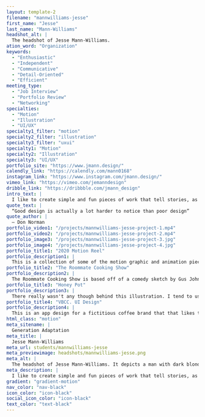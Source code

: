 ```yaml
---
layout: template-2
filename: "mannwilliams-jesse"
first_name: "Jesse"
last_name: "Mann-Williams"
headshot_alt: |
  The headshot of Jesse Mann-Williams.
ation_word: "Organization"
keywords:
  - "Enthusiastic"
  - "Independent"
  - "Communicative"
  - "Detail-Oriented"
  - "Efficient"
meeting_type:
  - "Job Interview"
  - "Portfolio Review"
  - "Networking"
specialties:
  - "Motion"
  - "Illustration"
  - "UI/UX"
specialty1_filter: "motion"
specialty2_filter: "illustration"
specialty3_filter: "uxui"
specialty1: "Motion"
specialty2: "Illustration"
specialty3: "UI/UX"
portfolio_site: "https://www.jmann.design/"
calendly_link: "https://calendly.com/mann0168"
instagram_link: "https://www.instagram.com/jmann.design/"
vimeo_link: "https://vimeo.com/jemanndesign"
dribble_link: "https://dribbble.com/jmann_design"
intro_text: |
  I like to create simple and fun pieces of work that tell stories, as well as wanting to be able to create things that help and bring joy to others in the process.
quote_text: |
  “Good design is actually a lot harder to notice than poor design”
quote_author: |
  — Don Norman
portfolio_video1: "/projects/mannwilliams-jesse-project-1.mp4"
portfolio_video2: "/projects/mannwilliams-jesse-project-2.mp4"
portfolio_image3: "/projects/mannwilliams-jesse-project-3.jpg"
portfolio_image4: "/projects/mannwilliams-jesse-project-4.jpg"
portfolio_title1: "2020 Motion Reel"
portfolio_description1: |
  This is a collection of some of the motion graphic and animation pieces I have done in 2020 and 2021.
portfolio_title2: "The Roommate Cooking Show"
portfolio_description2: |
  The Roommate Cooking Show is based off of a comedy sketch by Gus Johnson. The task for this was to create an animated short that was based off a piece of voice over audio.
portfolio_title3: "Honey Pot"
portfolio_description3: |
  There really wasn't any though behind this illustration. I tend to use a lot of cool colours and wanted to start experimenting with warm gradients.
portfolio_title4: "VBCC. UI Design"
portfolio_description4: |
  This is an app design for a fictitious coffee brand that that likes to incorporate fun illustrations to bring life to the company.
html_class: "motion"
meta_sitename: |
  Generation Adaptation
meta_title: |
  Jesse Mann-Williams
meta_url: students/mannwilliams-jesse
meta_previewimage: headshots/mannwilliams-jesse.png
meta_alt: |
  The headshot of Jesse Mann-Williams. It depicts a man with dark blonde hair and a beard smiling. He is wearing a dark shirt and glasses.
meta_description: |
  I like to create simple and fun pieces of work that tell stories, as well as wanting to be able to create things that help and bring joy to others in the process.
gradient: "gradient-motion"
nav_color: "nav-black"
icon_color: "icon-black"
social_icon_color: "icon-black"
text_color: "text-black"
---
```

